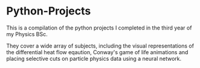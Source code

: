 # Python-Projects
This is a compilation of the python projects I completed in the third year of my Physics BSc. 

They cover a wide array of subjects, including the visual representations of the differential heat flow eqaution, 
Conway's game of life animations and placing selective cuts on particle physics data using a neural network.
